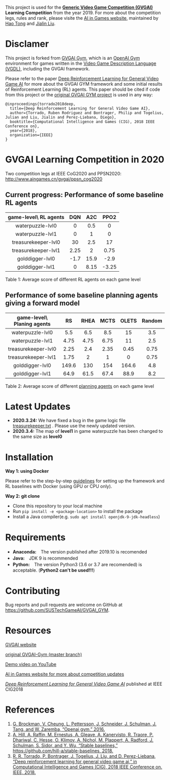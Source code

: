This project is used for the **[Generic Video Game Competition (GVGAI)](http://www.gvgai.net/) Learning Competition** from the year 2019. For more about the competition legs, rules and rank, please visite the [AI in Games website](http://www.aingames.cn/), maintained by [Hao Tong](https://github.com/HawkTom) and [Jialin Liu](https://github.com/ljialin). 

# Disclamer

This project is forked from [GVGAI Gym](https://github.com/rubenrtorrado/GVGAI_GYM), which is an [OpenAI Gym](gym.openai.com) environment for games written in the [Video Game Description Language (VGDL)](http://www.gvgai.net/vgdl.php), including the GVGAI framework. 

Please refer to the paper [Deep Reinforcement Learning for General Video Game AI](https://arxiv.org/abs/1806.02448) for more about the GVGAI GYM framework and some initial results of Reinforcement Learning (RL) agents. This paper should be cited if code from this project or the [original GVGAI GYM project](https://github.com/rubenrtorrado/GVGAI_GYM) is used in any way:

```
@inproceedings{torrado2018deep,
  title={Deep Reinforcement Learning for General Video Game AI},
  author={Torrado, Ruben Rodriguez and Bontrager, Philip and Togelius, Julian and Liu, Jialin and Perez-Liebana, Diego},
  booktitle={Computational Intelligence and Games (CIG), 2018 IEEE Conference on},
  year={2018},
  organization={IEEE}
}
```

# GVGAI Learning Competition in 2020

Two competition legs at IEEE CoG2020 and PPSN2020:
http://www.aingames.cn/gvgai/ppsn_cog2020

## Current progress: Performance of some baseline RL agents

 |game-level\ RL agents | DQN | A2C | PPO2|
 | :-----: | :-----: | :-----: | :-----: |
 |waterpuzzle-lvl0    | 0    |   0.5 | 0     |
 |waterpuzzle-lvl1    | 0    |   1   | 0     |
 |treasurekeeper-lvl0 | 30   |   2.5 | 17    |
 |treasurekeeper-lvl1 | 2.25 |   2   | 0.75  |
 |golddigger-lvl0     | -1.7 |  15.9 | -2.9  |
 |golddigger-lvl1     | 0    |  8.15 | -3.25 |

Table 1: Average score of different RL agents on each game level

## Performance of some baseline planning agents giving a forward model

 |game-level\ Planing agents | RS | RHEA | MCTS | OLETS | Random 
 | :-----: | :-----: | :-----: | :-----: | :-----: | :-----: |
 |waterpuzzle-lvl0    | 5.5    |   6.5   | 8.5     | 15    | 3.5  |
 |waterpuzzle-lvl1    | 4.75   |   4.75  | 6.75    | 11    | 2.5  |
 |treasurekeeper-lvl0 | 2.25   |   2.4   | 2.35    | 0.45  | 0.75 |
 |treasurekeeper-lvl1 | 1.75   |   2     | 1       | 0     | 0.75 |
 |golddigger-lvl0     | 149.6  |  130    | 154     | 164.6 | 4.8  |
 |golddigger-lvl1     | 64.9   |  61.5   | 67.4    | 88.9  | 8.2  |

Table 2: Average score of different [planning agents](https://github.com/rubenrtorrado/GVGAI_GYM/tree/master/gym_gvgai/envs/gvgai/src/tracks/singlePlayer/advanced) 
on each game level

# Latest Updates 

* **2020.3.24:**  We have fixed a bug in the game logic file [treasurekeeper.txt](https://github.com/SUSTechGameAI/GVGAI_GYM/blob/master/gym_gvgai/envs/games/treasurekeeper_v0/treasurekeeper.txt) . Please use the newly updated version. 
* **2020.3.4:**   The map of **level1** in game waterpuzzle has been changed to the same size as **level0**


# Installation

**Way 1: using Docker**

Please refer to the step-by-step [guidelines](https://github.com/SUSTechGameAI/GVGAI_GYM/blob/master/docs/Guidelines-Docker-GVGAI-RLbaselines.md) for setting up the framework and RL baselines with Docker (using GPU or CPU only).

**Way 2: git clone** 
  * Clone this repository to your local machine
  * Run ```pip install -e <package-location>``` to install the package
  * Install a Java compiler(e.g. ```sudo apt install openjdk-9-jdk-headless```)
  
# Requirements

* **Anaconda:**　The version published after 2019.10 is recomended 
* **Java:**　JDK 9 is recommended
* **Python:**　The version Python3 (3.6 or 3.7 are recomended) is acceptable. (**Python2 can't be used!!!**)

# Contributing

Bug reports and pull requests are welcome on GitHub at https://github.com/SUSTechGameAI/GVGAI_GYM.

# Resources

[GVGAI website](http://www.gvgai.net)

[original GVGAI-Gym (master branch)](https://github.com/rubenrtorrado/GVGAI_GYM) 

[Demo video on YouTube](https://youtu.be/O84KgRt6AJI)

[AI in Games website for more about competition updates](http://www.aingames.cn/#sources)

[*Deep Reinforcement Learning for General Video Game AI*](https://arxiv.org/abs/1806.02448) published at IEEE CIG2018

# References

1. [G. Brockman, V. Cheung, L. Pettersson, J. Schneider, J. Schulman, J. Tang, and W. Zaremba, “Openai gym,” 2016.](https://github.com/openai/gym)
2. [A. Hill, A. Raffin, M. Ernestus, A. Gleave, A. Kanervisto, R. Traore, P. Dhariwal, C. Hesse, O. Klimov, A. Nichol, M. Plappert, A. Radford, J. Schulman, S. Sidor, and Y. Wu, “Stable baselines,” https://github.com/hill-a/stable-baselines, 2018.](https://github.com/hill-a/stable-baselines)
3. [R. R. Torrado, P. Bontrager, J. Togelius, J. Liu, and D. Perez-Liebana, “Deep reinforcement learning for general video game ai,” in Computational Intelligence and Games (CIG), 2018 IEEE Conference on. IEEE,
   2018.](https://github.com/rubenrtorrado/GVGAI_GYM)
